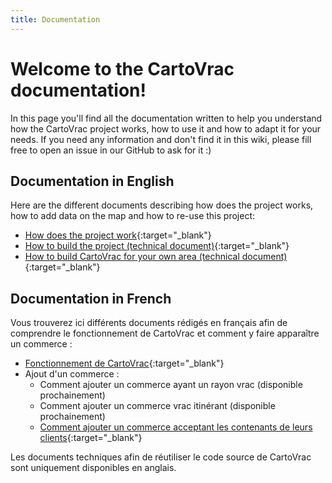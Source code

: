 ```yaml
---
title: Documentation
---
```


# Welcome to the CartoVrac documentation!

In this page you'll find all the documentation written to help you understand how the CartoVrac project works, how to use it and how to adapt it for your needs. If you need any information and don't find it in this wiki, please fill free to open an issue in our GitHub to ask for it :) 

## Documentation in English

Here are the different documents describing how does the project works, how to add data on the map and how to re-use this project:
- [How does the project work](how_does_it_work.md){:target="_blank"}
- [How to build the project (technical document)](how_to_build_cartovrac.md){:target="_blank"}
- [How to build CartoVrac for your own area (technical document)](how_to_use_for_other_area.md){:target="_blank"}

## Documentation in French

Vous trouverez ici différents documents rédigés en français afin de comprendre le fonctionnement de CartoVrac et comment y faire apparaître un commerce :
- [Fonctionnement de CartoVrac](fonctionnement.md){:target="_blank"}
- Ajout d'un commerce :
    - Comment ajouter un commerce ayant un rayon vrac (disponible prochainement)
    - Comment ajouter un commerce vrac itinérant (disponible prochainement)
    - [Comment ajouter un commerce acceptant les contenants de leurs clients](devenir_partenaire_acceptation_contenants.md){:target="_blank"}

Les documents techniques afin de réutiliser le code source de CartoVrac sont uniquement disponibles en anglais.
